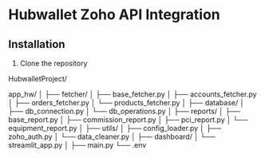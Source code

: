# Hubwallet Zoho API Integration

## Installation
1. Clone the repository

HubwalletProject/

app_hw/
│
├── fetcher/
│   ├── base_fetcher.py
│   ├── accounts_fetcher.py
│   ├── orders_fetcher.py
│   └── products_fetcher.py
│
├── database/
│   ├── db_connection.py
│   └── db_operations.py
│
├── reports/
│   ├── base_report.py
│   ├── commission_report.py
│   ├── pci_report.py
│   └── equipment_report.py
│
├── utils/
│   ├── config_loader.py
│   ├── zoho_auth.py
│   └── data_cleaner.py
│
├── dashboard/
│   └── streamlit_app.py
│
├── main.py
└── .env
